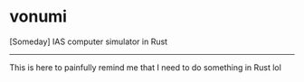 # vonumi
[Someday] IAS computer simulator in Rust
***
This is here to painfully remind me that I need to do something in Rust lol
